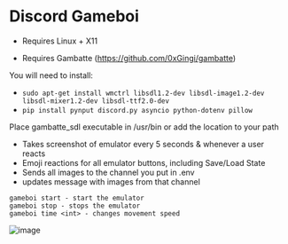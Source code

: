 # Discord Gameboi

* Requires Linux + X11

* Requires Gambatte (https://github.com/0xGingi/gambatte) 

You will need to install:
- `sudo apt-get install wmctrl libsdl1.2-dev libsdl-image1.2-dev libsdl-mixer1.2-dev libsdl-ttf2.0-dev`
- `pip install pynput discord.py asyncio python-dotenv pillow`

Place gambatte_sdl executable in /usr/bin or add the location to your path


* Takes screenshot of emulator every 5 seconds & whenever a user reacts
* Emoji reactions for all emulator buttons, including Save/Load State
* Sends all images to the channel you put in .env
* updates message with images from that channel

```
gameboi start - start the emulator
gameboi stop - stops the emulator
gameboi time <int> - changes movement speed
```


![image](https://github.com/0xGingi/Discord-Gameboi/assets/104647854/d3e851f9-8f5c-4cd8-8157-142c4e26cc83)
